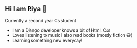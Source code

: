## Hi I am Riya 👋
Currently a second year Cs student
- I am a Django developer knows a bit of Html, Css 
- Loves listening to music I also read books (mostly fiction 😃)
- Learning something new everyday!
